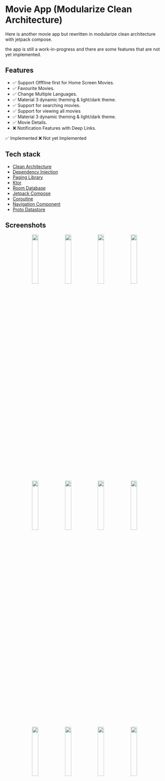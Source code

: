 # Movie App (Modularize Clean Architecture)

Here is another movie app but rewritten in modularize clean architecture with jetpack compose.

the app is still a work-in-progress and there are some features that are not yet implemented.

## Features
- ✅ Support Offfline first for Home Screen Movies.
- ✅ Favourite Movies.
- ✅ Change Multiple Languages.
- ✅ Material 3 dynamic theming & light/dark theme.
- ✅ Support for searching movies.
- ✅ Support for viewing all movies
- ✅ Material 3 dynamic theming & light/dark theme.
- ✅ Movie Details.
- ❌ Notification Features with Deep Links.

✅ Implemented     ❌ Not yet Implemented

## Tech stack
- [Clean Architecture](https://developer.android.com/topic/architecture#recommended-app-arch)
- [Dependency Injection](https://developer.android.com/training/dependency-injection/hilt-android)
- [Paging Library](https://developer.android.com/topic/libraries/architecture/paging/v3-overview)
- [Ktor](https://ktor.io)
- [Room Database](https://developer.android.com/reference/android/arch/persistence/room/RoomDatabase)
- [Jetpack Compose](https://developer.android.com/develop/ui/compose)
- [Coroutine](https://developer.android.com/kotlin/coroutines)
- [Navigation Component](https://developer.android.com/develop/ui/compose/navigation)
- [Proto Datastore](https://developer.android.com/topic/libraries/architecture/datastore)

## Screenshots
<p align="center">
  <img src="https://github.com/MyoThiha987/Clean-Architecture/blob/main/screenshots/Screenshot_2024_04_03_21_59_04_011_com_myothiha_cleanarchitecturestarterkit.jpg" width="20%" />
  <img src="https://github.com/MyoThiha987/Clean-Architecture/blob/main/screenshots/Screenshot_2024_04_03_22_00_50_887_com_myothiha_cleanarchitecturestarterkit.jpg" width="20%" />
  <img src="https://github.com/MyoThiha987/Clean-Architecture/blob/main/screenshots/Screenshot_2024_04_03_21_59_08_776_com_myothiha_cleanarchitecturestarterkit.jpg" width="20%" />
  <img src="https://github.com/MyoThiha987/Clean-Architecture/blob/main/screenshots/Screenshot_2024_04_03_22_01_32_206_com_myothiha_cleanarchitecturestarterkit.jpg" width="20%" />
  <img src="https://github.com/MyoThiha987/Clean-Architecture/blob/main/screenshots/Screenshot_2024_04_03_21_59_13_711_com_myothiha_cleanarchitecturestarterkit.jpg" width="20%" />
  <img src="https://github.com/MyoThiha987/Clean-Architecture/blob/main/screenshots/Screenshot_2024_04_03_23_55_59_874_com_myothiha_cleanarchitecturestarterkit.jpg" width="20%" />
  <img src="https://github.com/MyoThiha987/Clean-Architecture/blob/main/screenshots/Screenshot_2024_04_03_22_00_16_657_com_myothiha_cleanarchitecturestarterkit.jpg" width="20%" />
  <img src="https://github.com/MyoThiha987/Clean-Architecture/blob/main/screenshots/Screenshot_2024_04_03_22_01_20_432_com_myothiha_cleanarchitecturestarterkit.jpg" width="20%" />
  <img src="https://github.com/MyoThiha987/Clean-Architecture/blob/main/screenshots/Screenshot_2024_04_03_22_00_26_184_com_myothiha_cleanarchitecturestarterkit.jpg" width="20%" />
  <img src="https://github.com/MyoThiha987/Clean-Architecture/blob/main/screenshots/Screenshot_2024_04_03_22_00_55_245_com_myothiha_cleanarchitecturestarterkit.jpg" width="20%" />
  <img src="https://github.com/MyoThiha987/Clean-Architecture/blob/main/screenshots/Screenshot_2024_04_03_22_02_26_765_com_myothiha_cleanarchitecturestarterkit.jpg" width="20%" />
  <img src="https://github.com/MyoThiha987/Clean-Architecture/blob/main/screenshots/Screenshot_2024_04_03_22_02_00_829_com_myothiha_cleanarchitecturestarterkit.jpg" width="20%" />
</p>

